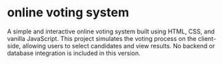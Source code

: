 # online voting system 
A simple and interactive online voting system built using HTML, CSS, and vanilla JavaScript. This project simulates the voting process on the client-side, allowing users to select candidates and view results. No backend or database integration is included in this version.
